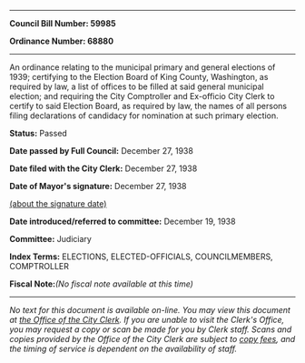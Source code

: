 

********

**Council Bill Number: 59985**
   
**Ordinance Number: 68880**
********

 An ordinance relating to the municipal primary and general elections of 1939; certifying to the Election Board of King County, Washington, as required by law, a list of offices to be filled at said general municipal election; and requiring the City Comptroller and Ex-officio City Clerk to certify to said Election Board, as required by law, the names of all persons filing declarations of candidacy for nomination at such primary election.

**Status:** Passed
   
**Date passed by Full Council:** December 27, 1938
   
**Date filed with the City Clerk:** December 27, 1938
   
**Date of Mayor's signature:** December 27, 1938
   
[(about the signature date)](/~public/approvaldate.htm)
   
   
   
**Date introduced/referred to committee:** December 19, 1938
   
**Committee:** Judiciary
   
   
**Index Terms:** ELECTIONS, ELECTED-OFFICIALS, COUNCILMEMBERS, COMPTROLLER

**Fiscal Note:**_(No fiscal note available at this time)_
********

_No text for this document is available on-line. You may view this document at [the Office of the City Clerk](http://www.seattle.gov/leg/clerk/contactUs.htm). If you are unable to visit the Clerk's Office, you may request a copy or scan be made for you by Clerk staff. Scans and copies provided by the Office of the City Clerk are subject to [copy fees](http://clerk.seattle.gov/~public/clerkfees.htm), and the timing of service is dependent on the availability of staff._

